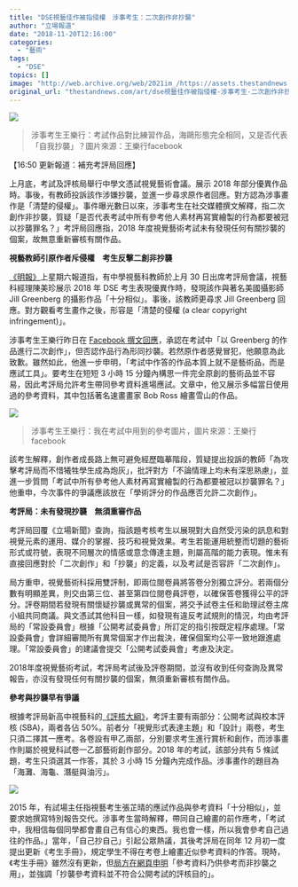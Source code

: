 ```yaml
---
title: "DSE視藝佳作被指侵權　涉事考生：二次創作非抄襲"
author: "立場報道"
date: "2018-11-20T12:16:00"
categories:
  - "藝術"
tags:
  - "DSE"
topics: []
image: "http://web.archive.org/web/2021im_/https://assets.thestandnews.com/media/photos/46480483_2524688347542555_7633179649849163776_o20copy_lOWx1.png"
original_url: "thestandnews.com/art/dse視藝佳作被指侵權-涉事考生-二次創作非抄襲"
---
```

![](http://web.archive.org/web/2021im_/https://assets.thestandnews.com/media/photos/46480483_2524688347542555_7633179649849163776_o20copy_lOWx1.png)
> 涉事考生王樂行：考試作品對比練習作品，海鷗形態完全相同，又是否代表「自我抄襲」？圖片來源：王樂行facebook

【16:50 更新報道：補充考評局回應】

上月底，考試及評核局舉行中學文憑試視覺藝術會議。展示 2018 年部分優異作品時。事後，有教師投訴該作涉嫌抄襲，並進一步尋求原作者回應。對方認為涉事畫作是「清楚的侵權」。事件曝光數日以來，涉事考生在社交媒體撰文解釋，指二次創作非抄襲，質疑「是否代表考試中所有參考他人素材再寫實繪製的行為都要被冠以抄襲罪名？」考評局回應指，2018 年度視覺藝術考試未有發現任何有關抄襲的個案，故無意重新審核有關作品。

**視藝教師引原作者斥侵權　考生反擊二創非抄襲**

[《明報》](http://web.archive.org/web/20211229132906/https://news.mingpao.com/pns/dailynews/web_tc/article/20181117/s00002/1542392750722?fbclid=IwAR2K1QeflZKxmSHmgEwmbiEcMcqjvHPWjJ1C0m8UpgNEw2342eRMrkH62kI)上星期六報道指，有中學視藝科教師於上月 30 日出席考評局會議，視藝科經理陳美珍展示 2018 年 DSE 考生表現優異作時，發現該作與著名美國攝影師 Jill Greenberg 的攝影作品「十分相似」。事後，該教師更尋求 Jill Greenberg 回應。對方觀看考生畫作之後，形容是「清楚的侵權 (a clear copyright infringement)」。

涉事考生王樂行昨日在 [Facebook 撰文回應](../../art/%E5%9B%9E%E6%87%89%E6%8A%84%E8%A5%B2%E6%8C%87%E6%8E%A7-%E6%B6%89%E5%8F%8A%E5%AD%B8%E8%A1%93%E8%A9%95%E5%88%86%E7%9A%84%E4%BD%9C%E5%93%81%E6%87%89%E5%90%A6%E5%85%81%E8%A8%B1%E4%BA%8C%E6%AC%A1%E5%89%B5%E4%BD%9C%E7%9A%84%E7%88%AD%E8%AB%96/)，承認在考試中「以 Greenberg 的作品進行二次創作」，但否認作品行為形同抄襲。若然原作者感覺冒犯，他願意為此致歉。雖然如此，他進一步申明，「考試中作答的作品本質上就不是藝術品，而是應試工具」。要考生在短短 3 小時 15 分鐘內構思一件完全原創的藝術品並不容易，因此考評局允許考生帶同參考資料進場應試。文章中，他又展示多幅當日使用過的參考資料，其中包括著名速畫畫家 Bob Ross 繪畫雪山的作品。

![](http://web.archive.org/web/2021im_/https://assets.thestandnews.com/media/photos/46449345_2524694124208644_4683247419188576256_o_TxJPn.jpg)
> 涉事考生王樂行：我在考試中用到的參考圖片，圖片來源：王樂行 facebook

該考生解釋，創作者成長路上無可避免經歷臨摹階段，質疑提出投訴的教師「為攻擊考評局而不惜犧牲學生成為炮灰」，批評對方「不論情理上均未有深思熟慮」，並進一步質問「考試中所有參考他人素材再寫實繪製的行為都要被冠以抄襲罪名？」他重申，今次事件的爭議應該放在「學術評分的作品應否允許二次創作」。

**考評局：未有發現抄襲　無須重審作品**

考評局回覆《立場新聞》查詢，指該題考核考生以展現對大自然受污染的訊息和對視覺元素的運用、媒介的掌握、技巧和視覺效果。考生若能運用統整而切題的藝術形式或符號，表現不同層次的情感或意念傳達主題，則屬高階的能力表現。惟未有直接回應對於「二次創作」和「抄襲」的定義，以及考試是否容許「二次創作」。

局方重申，視覺藝術科採用雙評制，即兩位閱卷員將答卷分別獨立評分。若兩個分數有明顯差異，則交由第三位、甚至第四位閱卷員評卷，以確保答卷獲得公平的評分。評卷期間若發現有關懷疑抄襲或異常的個案，將交予試卷主任和助理試卷主席小組共同商議。與文憑試其他科目一樣，如發現有違反考試規則的情況，均由考評局的「常設委員會」根據「公開考試委員會」所訂定的指引按既定程序處理。「常設委員會」會詳細審閲所有異常個案才作出裁決，確保個案均公平一致地跟進處理。「常設委員會」的建議會提交「公開考試委員會」考慮及決定。

2018年度視覺藝術考試，考評局考試後及評卷期間，並沒有收到任何查詢及異常報告，亦沒有發現任何有關抄襲的個案，無須重新審核有關作品。

**參考與抄襲早有爭議**

根據考評局新高中視藝科的[《評核大綱》](http://web.archive.org/web/20211229132906/http://www.hkeaa.edu.hk/DocLibrary/HKDSE/Subject_Information/va/2018hkdse-c-va.pdf)，考評主要有兩部分：公開考試與校本評核 (SBA)，兩者各佔 50%。前者分「視覺形式表達主題」和「設計」兩卷，考生只須二擇其一應考。各卷設有甲乙兩部，分別要求考生進行賞析和創作，而涉事畫作則屬於視覺科試卷一乙部藝術創作部分。2018 年的考試，該部分共有 5 條試題，考生只須選其一作答，其於 3 小時 15 分鐘內完成作品。涉事畫作的題目為「海灘、海龜、潛艇與油污」。

![](http://web.archive.org/web/2021im_/https://assets.thestandnews.com/media/photos/table-06_S6EF5.png)

2015 年，有試場主任指視藝考生張芷晴的應試作品與參考資料「十分相似」，並要求她撰寫特別報告交代。涉事考生當時解釋，帶同自己繪畫的前作應考，「考試中，我相信每個同學都會畫自己有信心的東西。我也會一樣，所以我會參考自己過往的作品。」當年，「自己抄自己」引起公眾熱議，其後考評局在同年 12 月初一度提出更新《考生手冊》，規定學生不得在考卷上繪畫近似參考資料的作答。現時，《考生手冊》雖然沒有更新，但[局方在網頁申明](http://web.archive.org/web/20211229132906/http://www.hkeaa.edu.hk/tc/hkdse/assessment/subject_information/category_a_subjects/varts/faq_q/q3.html#3)「參考資料乃供參考而非抄襲之用」，並強調「抄襲參考資料並不符合公開考試的評核目的」。